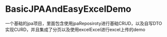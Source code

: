 # BasicJPAAndEasyExcelDemo
一个基础的jpa项目，里面包含使用jpaReposiroty进行基础CRUD，以及自写DTO实现CURD，并且集成了分页以及使用excelExcel进行excel上传的demo
